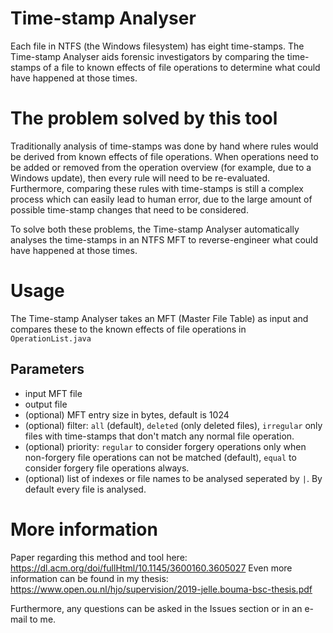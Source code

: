 # Time-stamp Analyser
Each file in NTFS (the Windows filesystem) has eight time-stamps.
The Time-stamp Analyser aids forensic investigators by comparing the time-stamps of a file to known effects of file operations to determine what could have happened at those times.

# The problem solved by this tool
Traditionally analysis of time-stamps was done by hand where rules would be derived from known effects of file operations.
When operations need to be added or removed from the operation overview (for example, due to a Windows update), then every rule will need to be re-evaluated.
Furthermore, comparing these rules with time-stamps is still a complex process which can easily lead to human error, due to the large amount of possible time-stamp changes that need to be considered.

To solve both these problems, the Time-stamp Analyser automatically analyses the time-stamps in an NTFS MFT to reverse-engineer what could have happened at those times.

# Usage
The Time-stamp Analyser takes an MFT (Master File Table) as input and compares these to the known effects of file operations in `OperationList.java`

## Parameters
- input MFT file
- output file
- (optional) MFT entry size in bytes, default is 1024
- (optional) filter: `all` (default), `deleted` (only deleted files), `irregular` only files with time-stamps that don't match any normal file operation.
- (optional) priority: `regular` to consider forgery operations only when non-forgery file operations can not be matched (default), `equal` to consider forgery file operations always. 
- (optional) list of indexes or file names to be analysed seperated by `|`. By default every file is analysed.


# More information
Paper regarding this method and tool here: https://dl.acm.org/doi/fullHtml/10.1145/3600160.3605027
Even more information can be found in my thesis: https://www.open.ou.nl/hjo/supervision/2019-jelle.bouma-bsc-thesis.pdf

Furthermore, any questions can be asked in the Issues section or in an e-mail to me.
